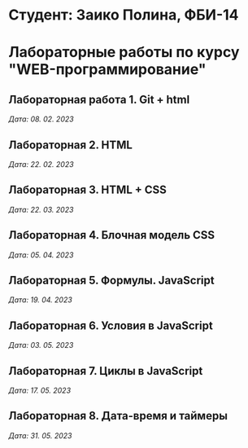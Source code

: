 # Студент: Заико Полина, ФБИ-14

# Лабораторные работы по курсу "WEB-программирование"

## Лабораторная работа 1. Git + html

*Дата: 08. 02. 2023*

## Лабораторная 2. HTML

*Дата: 22. 02. 2023*

## Лабораторная 3. HTML + CSS

*Дата: 22. 03. 2023*

## Лабораторная 4. Блочная модель CSS

*Дата: 05. 04. 2023*

## Лабораторная 5. Формулы. JavaScript

*Дата: 19. 04. 2023*

## Лабораторная 6. Условия в JavaScript

*Дата: 03. 05. 2023*

## Лабораторная 7. Циклы в JavaScript

*Дата: 17. 05. 2023*

## Лабораторная 8. Дата-время и таймеры

*Дата: 31. 05. 2023*
